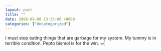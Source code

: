 ```yaml
---
layout: post
title: ""
date: 2008-09-08 13:33:00 +0000
categories: ["Uncategorized"]
---
```


I must stop eating things that are garbage for my system. My tummy is in terrible condition. Pepto bismol is for the win. =(